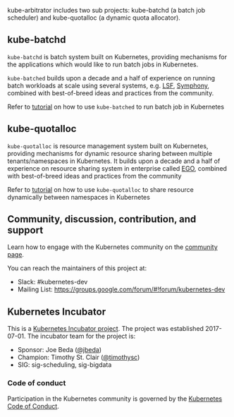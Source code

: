 kube-arbitrator includes two sub projects: kube-batchd (a batch job scheduler) and kube-quotalloc (a dynamic quota allocator).

## kube-batchd

`kube-batchd` is batch system built on Kubernetes, providing mechanisms for the applications which would like to run batch jobs in Kubernetes.

`kube-batched` builds upon a decade and a half of experience on running batch workloads at scale using several systems, e.g. [LSF](https://www.ibm.com/us-en/marketplace/hpc-workload-management), [Symphony](https://www.ibm.com/us-en/marketplace/analytics-workload-management), combined with best-of-breed ideas and practices from the community.

Refer to [tutorial](https://github.com/kubernetes-incubator/kube-arbitrator/blob/master/doc/usage/batchd_tutorial.md) on how to use `kube-batched` to run batch job in Kubernetes

## kube-quotalloc

`kube-quotalloc` is resource management system built on Kubernetes, providing mechanisms for dynamic resource sharing between multiple tenants/namespaces in Kubernetes. It builds upon a decade and a half of experience on resource sharing system in enterprise called [EGO](https://www.ibm.com/developerworks/cn/analytics/library/ba-cn-ego-intro-whitepaper/index.html), combined with best-of-breed ideas and practices from the community

Refer to [tutorial](https://github.com/kubernetes-incubator/kube-arbitrator/blob/master/doc/usage/quotalloc_tutorial.md) on how to use `kube-quotalloc` to share resource dynamically between namespaces in Kubernetes

## Community, discussion, contribution, and support

Learn how to engage with the Kubernetes community on the [community page](http://kubernetes.io/community/).

You can reach the maintainers of this project at:

- Slack: #kubernetes-dev
- Mailing List: https://groups.google.com/forum/#!forum/kubernetes-dev

## Kubernetes Incubator

This is a [Kubernetes Incubator project](https://github.com/kubernetes/community/blob/master/incubator.md). The project was established 2017-07-01. The incubator team for the project is:

- Sponsor: Joe Beda ([@jbeda](https://github.com/jbeda))
- Champion: Timothy St. Clair ([@timothysc](https://github.com/timothysc))
- SIG: sig-scheduling, sig-bigdata

### Code of conduct

Participation in the Kubernetes community is governed by the [Kubernetes Code of Conduct](code-of-conduct.md).
